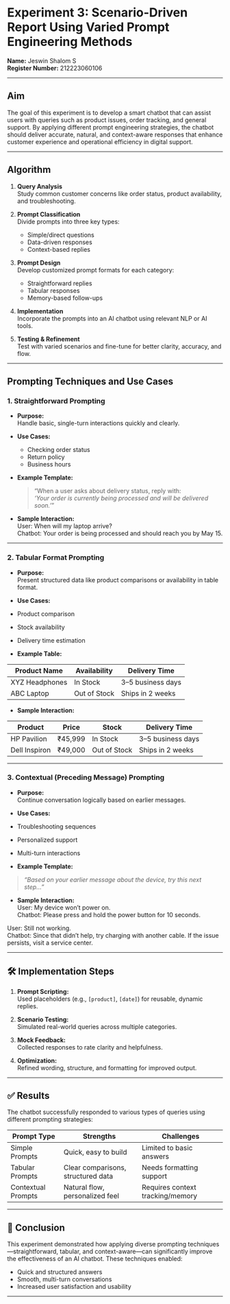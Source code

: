 # Experiment 3: Scenario-Driven Report Using Varied Prompt Engineering Methods

**Name:** Jeswin Shalom S  
**Register Number:** 212223060106 

---

##  Aim

The goal of this experiment is to develop a smart chatbot that can assist users with queries such as product issues, order tracking, and general support. By applying different prompt engineering strategies, the chatbot should deliver accurate, natural, and context-aware responses that enhance customer experience and operational efficiency in digital support.

---

##  Algorithm

1. **Query Analysis**  
   Study common customer concerns like order status, product availability, and troubleshooting.

2. **Prompt Classification**  
   Divide prompts into three key types:
   - Simple/direct questions  
   - Data-driven responses  
   - Context-based replies  

3. **Prompt Design**  
   Develop customized prompt formats for each category:
   - Straightforward replies  
   - Tabular responses  
   - Memory-based follow-ups  

4. **Implementation**  
   Incorporate the prompts into an AI chatbot using relevant NLP or AI tools.

5. **Testing & Refinement**  
   Test with varied scenarios and fine-tune for better clarity, accuracy, and flow.

---

##  Prompting Techniques and Use Cases

### 1. Straightforward Prompting

- **Purpose:**  
  Handle basic, single-turn interactions quickly and clearly.

- **Use Cases:**  
  - Checking order status  
  - Return policy  
  - Business hours  

- **Example Template:**  
  > “When a user asks about delivery status, reply with:  
  > _‘Your order is currently being processed and will be delivered soon.’_”

- **Sample Interaction:**  
User: When will my laptop arrive?  
Chatbot: Your order is being processed and should reach you by May 15.


---

### 2. Tabular Format Prompting

- **Purpose:**  
Present structured data like product comparisons or availability in table format.

- **Use Cases:**  
- Product comparison  
- Stock availability  
- Delivery time estimation  

- **Example Table:**

| Product Name   | Availability | Delivery Time       |
|----------------|--------------|---------------------|
| XYZ Headphones | In Stock     | 3–5 business days   |
| ABC Laptop     | Out of Stock | Ships in 2 weeks    |

- **Sample Interaction:**

| Product        | Price     | Stock        | Delivery Time     |
|----------------|-----------|--------------|-------------------|
| HP Pavilion    | ₹45,999   | In Stock     | 3–5 business days |
| Dell Inspiron  | ₹49,000   | Out of Stock | Ships in 2 weeks  |

---

### 3. Contextual (Preceding Message) Prompting

- **Purpose:**  
Continue conversation logically based on earlier messages.

- **Use Cases:**  
- Troubleshooting sequences  
- Personalized support  
- Multi-turn interactions  

- **Example Template:**  
> _“Based on your earlier message about the device, try this next step…”_

- **Sample Interaction:**  
User: My device won’t power on.  
Chatbot: Please press and hold the power button for 10 seconds.  

User: Still not working.  
Chatbot: Since that didn’t help, try charging with another cable. If the issue persists, visit a service center.  


---

## 🛠️ Implementation Steps

1. **Prompt Scripting:**  
 Used placeholders (e.g., `[product]`, `[date]`) for reusable, dynamic replies.

2. **Scenario Testing:**  
 Simulated real-world queries across multiple categories.

3. **Mock Feedback:**  
 Collected responses to rate clarity and helpfulness.

4. **Optimization:**  
 Refined wording, structure, and formatting for improved output.

---

## ✅ Results

The chatbot successfully responded to various types of queries using different prompting strategies:

| Prompt Type           | Strengths                          | Challenges                          |
|------------------------|------------------------------------|--------------------------------------|
| Simple Prompts         | Quick, easy to build               | Limited to basic answers             |
| Tabular Prompts        | Clear comparisons, structured data | Needs formatting support             |
| Contextual Prompts     | Natural flow, personalized feel    | Requires context tracking/memory     |

---

## 🧾 Conclusion

This experiment demonstrated how applying diverse prompting techniques—straightforward, tabular, and context-aware—can significantly improve the effectiveness of an AI chatbot. These techniques enabled:

- Quick and structured answers  
- Smooth, multi-turn conversations  
- Increased user satisfaction and usability

---
